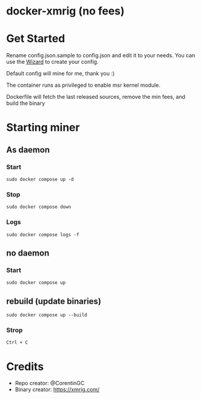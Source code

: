 # docker-xmrig (no fees)

# Get Started
Rename config.json.sample to config.json and edit it to your needs. 
You can use the [Wizard](https://xmrig.com/wizard) to create your config.

Default config will mine for me, thank you :)

The container runs as privileged to enable msr kernel module.

Dockerfile will fetch the last released sources, remove the min fees, and build the binary

# Starting miner
## As daemon

### Start
    sudo docker compose up -d 

### Stop 
    sudo docker compose down

### Logs
    sudo docker compose logs -f

## no daemon

### Start
    sudo docker compose up 

## rebuild (update binaries)
    sudo docker compose up --build

### Strop
    Ctrl + C


# Credits
- Repo creator: @CorentinGC
- Binary creator: https://xmrig.com/
